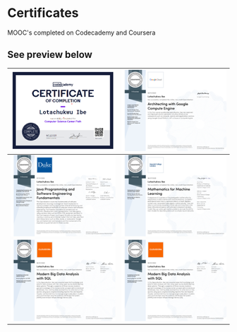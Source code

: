 # Certificates
MOOC's completed on Codecademy and Coursera

## See preview below

| <a href="https://github.com/LotaIbe/Certificates/blob/master/Lotachukwu%20Ibe%20_%20Codecademy.pdf"> <img src="https://github.com/LotaIbe/Certificates/blob/master/Specialization%20Certificates/images/Computer%20Science.png">                                                                                                             | <a href="https://github.com/LotaIbe/Certificates/blob/master/Specialization%20Certificates/Architecting%20with%20Google%20Compute%20Engine.pdf"> <img src="https://github.com/LotaIbe/Certificates/blob/master/Specialization%20Certificates/images/Architecting%20with%20Google%20Compute%20Engine.png"> |
|----------------------------------------------------------------------------------------------------------------------------------------------------------------------------------------------------------------------------------------------------------------------------------------------------------------------------------------------|-----------------------------------------------------------------------------------------------------------------------------------------------------------------------------------------------------------------------------------------------------------------------------------------------------------|
| <a href="https://github.com/LotaIbe/Certificates/blob/master/Specialization%20Certificates/Java%20Programming%20and%20Software%20Engineering%20Fundamentals.pdf">  <img src="https://github.com/LotaIbe/Certificates/blob/master/Specialization%20Certificates/images/Java%20Programming%20and%20Software%20Engineering%20Fundamentals.png"> | <a href="https://github.com/LotaIbe/Certificates/blob/master/Specialization%20Certificates/Mathematics%20for%20Machine%20Learning.pdf">  <img src = "https://github.com/LotaIbe/Certificates/blob/master/Specialization%20Certificates/images/Mathematics%20for%20Machine%20Learning.png">                |
| <a href="https://github.com/LotaIbe/Certificates/blob/master/Specialization%20Certificates/Modern%20Big%20Data%20Analysis%20with%20SQL.pdf">  <img src ="https://github.com/LotaIbe/Certificates/blob/master/Specialization%20Certificates/images/Modern%20Big%20Data%20Analysis%20with%20SQL.png">                                          | <a href="https://github.com/LotaIbe/Certificates/blob/master/Specialization%20Certificates/Modern%20Big%20Data%20Analysis%20with%20SQL.pdf">  <img src ="https://github.com/LotaIbe/Certificates/blob/master/Specialization%20Certificates/images/Modern%20Big%20Data%20Analysis%20with%20SQL.png">       |
 
